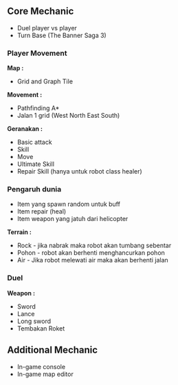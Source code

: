 ﻿## Core Mechanic
- Duel player vs player
- Turn Base (The Banner Saga 3)

### Player Movement

**Map :**
- Grid and Graph Tile

**Movement :**
- Pathfinding A*
- Jalan 1 grid (West North East South)

**Geranakan :**
- Basic attack
- Skill
- Move
- Ultimate Skill
- Repair Skill (hanya untuk robot class healer)

### Pengaruh dunia
- Item yang spawn random untuk buff
- Item repair (heal)
- Item weapon yang jatuh dari helicopter

**Terrain :**
- Rock - jika nabrak maka robot akan tumbang sebentar
- Pohon - robot akan berhenti menghancurkan pohon
- Air - Jika robot melewati air maka akan berhenti jalan

### Duel
**Weapon :**
- Sword
- Lance
- Long sword
- Tembakan Roket

## Additional Mechanic
- In-game console
- In-game map editor